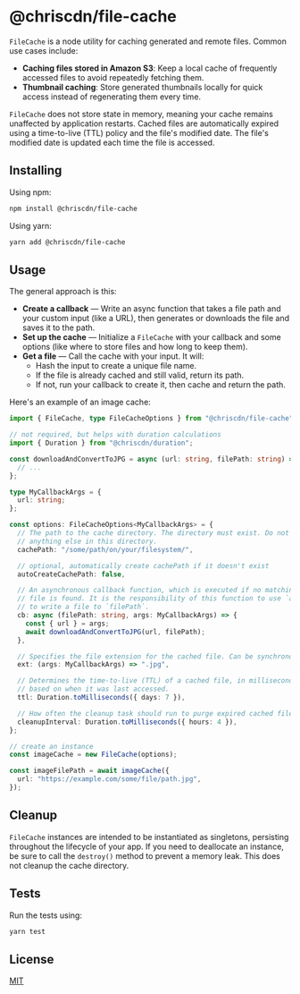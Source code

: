 # @chriscdn/file-cache

`FileCache` is a node utility for caching generated and remote files. Common use
cases include:

- **Caching files stored in Amazon S3**: Keep a local cache of frequently
  accessed files to avoid repeatedly fetching them.
- **Thumbnail caching**: Store generated thumbnails locally for quick access
  instead of regenerating them every time.

`FileCache` does not store state in memory, meaning your cache remains
unaffected by application restarts. Cached files are automatically expired using
a time-to-live (TTL) policy and the file's modified date. The file's modified
date is updated each time the file is accessed.

## Installing

Using npm:

```bash
npm install @chriscdn/file-cache
```

Using yarn:

```bash
yarn add @chriscdn/file-cache
```

## Usage

The general approach is this:

- **Create a callback** — Write an async function that takes a file path and
  your custom input (like a URL), then generates or downloads the file and saves
  it to the path.
- **Set up the cache** — Initialize a `FileCache` with your callback and some
  options (like where to store files and how long to keep them).
- **Get a file** — Call the cache with your input. It will:
  - Hash the input to create a unique file name.
  - If the file is already cached and still valid, return its path.
  - If not, run your callback to create it, then cache and return the path.

Here's an example of an image cache:

```ts
import { FileCache, type FileCacheOptions } from "@chriscdn/file-cache";

// not required, but helps with duration calculations
import { Duration } from "@chriscdn/duration";

const downloadAndConvertToJPG = async (url: string, filePath: string) => {
  // ...
};

type MyCallbackArgs = {
  url: string;
};

const options: FileCacheOptions<MyCallbackArgs> = {
  // The path to the cache directory. The directory must exist. Do not store
  // anything else in this directory.
  cachePath: "/some/path/on/your/filesystem/",

  // optional, automatically create cachePath if it doesn't exist
  autoCreateCachePath: false,

  // An asynchronous callback function, which is executed if no matching cached
  // file is found. It is the responsibility of this function to use `args`
  // to write a file to `filePath`.
  cb: async (filePath: string, args: MyCallbackArgs) => {
    const { url } = args;
    await downloadAndConvertToJPG(url, filePath);
  },

  // Specifies the file extension for the cached file. Can be synchronous or asynchronous.
  ext: (args: MyCallbackArgs) => ".jpg",

  // Determines the time-to-live (TTL) of a cached file, in milliseconds,
  // based on when it was last accessed.
  ttl: Duration.toMilliseconds({ days: 7 }),

  // How often the cleanup task should run to purge expired cached files, in milliseconds.
  cleanupInterval: Duration.toMilliseconds({ hours: 4 }),
};

// create an instance
const imageCache = new FileCache(options);

const imageFilePath = await imageCache({
  url: "https://example.com/some/file/path.jpg",
});
```

## Cleanup

`FileCache` instances are intended to be instantiated as singletons, persisting
throughout the lifecycle of your app. If you need to deallocate an instance, be
sure to call the `destroy()` method to prevent a memory leak. This does not
cleanup the cache directory.

## Tests

Run the tests using:

```bash
yarn test
```

## License

[MIT](LICENSE)
